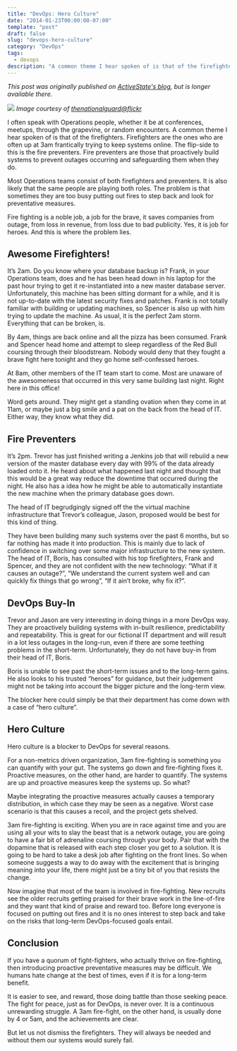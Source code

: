 ```yaml
---
title: "DevOps: Hero Culture"
date: "2014-01-23T00:00:00-07:00"
template: "post"
draft: false
slug: "devops-hero-culture"
category: "DevOps"
tags:
  - devops
description: "A common theme I hear spoken of is that of the firefighters. Firefighters are the ones who are often up at 3am frantically trying to keep systems online. The flip-side to this is the fire preventers. Fire preventers are those that proactively build systems to prevent outages occurring and safeguarding them when they do."
---
```

_This post was originally published on [ActiveState's blog](https://www.activestate.com/blog/), but is longer available there._

![](/media/images/devops-hero-culture.jpg)
_Image courtesy of [thenationalguard@flickr](https://www.flickr.com/photos/thenationalguard/4443666692/)_

I often speak with Operations people, whether it be at conferences, meetups, through the grapevine, or random encounters. A common theme I hear spoken of is that of the firefighters. Firefighters are the ones who are often up at 3am frantically trying to keep systems online. The flip-side to this is the fire preventers. Fire preventers are those that proactively build systems to prevent outages occurring and safeguarding them when they do.

Most Operations teams consist of both firefighters and preventers. It is also likely that the same people are playing both roles. The problem is that sometimes they are too busy putting out fires to step back and look for preventative measures.

Fire fighting is a noble job, a job for the brave, it saves companies from outage, from loss in revenue, from loss due to bad publicity. Yes, it is job for heroes. And this is where the problem lies.

## Awesome Firefighters!

It’s 2am. Do you know where your database backup is? Frank, in your Operations team, does and he has been head down in his laptop for the past hour trying to get it re-instantiated into a new master database server. Unfortunately, this machine has been sitting dormant for a while, and it is not up-to-date with the latest security fixes and patches. Frank is not totally familiar with building or updating machines, so Spencer is also up with him trying to update the machine. As usual, it is the perfect 2am storm. Everything that can be broken, is.

By 4am, things are back online and all the pizza has been consumed. Frank and Spencer head home and attempt to sleep regardless of the Red Bull coursing through their bloodstream. Nobody would deny that they fought a brave fight here tonight and they go home self-confessed heroes.

At 8am, other members of the IT team start to come. Most are unaware of the awesomeness that occurred in this very same building last night. Right here in this office!

Word gets around. They might get a standing ovation when they come in at 11am, or maybe just a big smile and a pat on the back from the head of IT. Either way, they know what they did.

## Fire Preventers

It’s 2pm. Trevor has just finished writing a Jenkins job that will rebuild a new version of the master database every day with 99% of the data already loaded onto it. He heard about what happened last night and thought that this would be a great way reduce the downtime that occurred during the night. He also has a idea how he might be able to automatically instantiate the new machine when the primary database goes down.

The head of IT begrudgingly signed off the the virtual machine infrastructure that Trevor’s colleague, Jason, proposed would be best for this kind of thing.

They have been building many such systems over the past 6 months, but so far nothing has made it into production. This is mainly due to lack of confidence in switching over some major infrastructure to the new system. The head of IT, Boris, has consulted with his top firefighters, Frank and Spencer, and they are not confident with the new technology: “What if it causes an outage?”, “We understand the current system well and can quickly fix things that go wrong”, “If it ain’t broke, why fix it?”.

## DevOps Buy-In

Trevor and Jason are very interesting in doing things in a more DevOps way. They are proactively building systems with in-built resilience, predictability and repeatability. This is great for our fictional IT department and will result in a lot less outages in the long-run, even if there are some teething problems in the short-term. Unfortunately, they do not have buy-in from their head of IT, Boris.

Boris is unable to see past the short-term issues and to the long-term gains. He also looks to his trusted “heroes” for guidance, but their judgement might not be taking into account the bigger picture and the long-term view.

The blocker here could simply be that their department has come down with a case of “hero culture”.

## Hero Culture

Hero culture is a blocker to DevOps for several reasons.

For a non-metrics driven organization, 3am fire-fighting is something you can quantify with your gut. The systems go down and fire-fighting fixes it. Proactive measures, on the other hand, are harder to quantify. The systems are up and proactive measures keep the systems up. So what?

Maybe integrating the proactive measures actually causes a temporary distribution, in which case they may be seen as a negative. Worst case scenario is that this causes a recoil, and the project gets shelved.

3am fire-fighting is exciting. When you are in race against time and you are using all your wits to slay the beast that is a network outage, you are going to have a fair bit of adrenaline coursing through your body. Pair that with the dopamine that is released with each step closer you get to a solution. It is going to be hard to take a desk job after fighting on the front lines. So when someone suggests a way to do away with the excitement that is bringing meaning into your life, there might just be a tiny bit of you that resists the change.

Now imagine that most of the team is involved in fire-fighting. New recruits see the older recruits getting praised for their brave work in the line-of-fire and they want that kind of praise and reward too. Before long everyone is focused on putting out fires and it is no ones interest to step back and take on the risks that long-term DevOps-focused goals entail.

## Conclusion

If you have a quorum of fight-fighters, who actually thrive on fire-fighting, then introducing proactive preventative measures may be difficult. We humans hate change at the best of times, even if it is for a long-term benefit.

It is easier to see, and reward, those doing battle than those seeking peace. The fight for peace, just as for DevOps, is never over. It is a continuous unrewarding struggle. A 3am fire-fight, on the other hand, is usually done by 4 or 5am, and the achievements are clear.

But let us not dismiss the firefighters. They will always be needed and without them our systems would surely fail.
